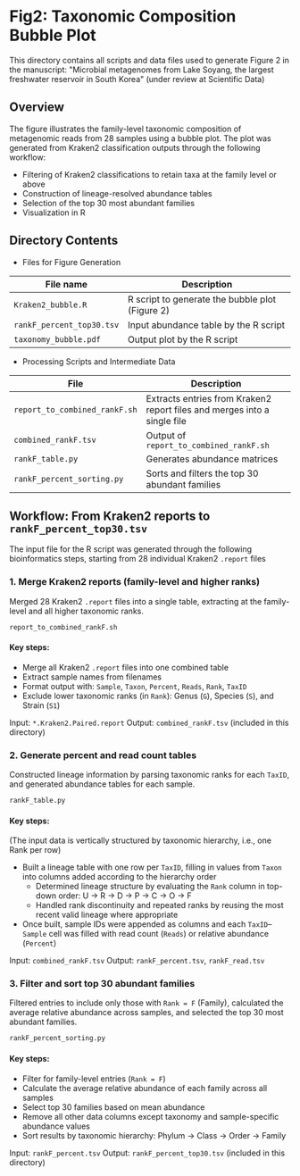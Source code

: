 # Fig2: Taxonomic Composition Bubble Plot
This directory contains all scripts and data files used to generate Figure 2 in the manuscript:
"Microbial metagenomes from Lake Soyang, the largest freshwater reservoir in South Korea" (under review at Scientific Data)

## Overview
The figure illustrates the family-level taxonomic composition of metagenomic reads from 28 samples using a bubble plot.
The plot was generated from Kraken2 classification outputs through the following workflow:
- Filtering of Kraken2 classifications to retain taxa at the family level or above
- Construction of lineage-resolved abundance tables
- Selection of the top 30 most abundant families
- Visualization in R

## Directory Contents
- Files for Figure Generation

| File name               | Description                                           |
|-------------------------|-------------------------------------------------------|
| `Kraken2_bubble.R`        | R script to generate the bubble plot (Figure 2)     |
| `rankF_percent_top30.tsv` | Input abundance table by the R script   |
| `taxonomy_bubble.pdf`     | Output plot by the R script                 |

- Processing Scripts and Intermediate Data
  
| File                          | Description                                     |
|-------------------------------|-------------------------------------------------|
| `report_to_combined_rankF.sh` | Extracts entries from Kraken2 report files and merges into a single file     |
| `combined_rankF.tsv`          | Output of `report_to_combined_rankF.sh`             |
| `rankF_table.py`              | Generates abundance matrices                         |
| `rankF_percent_sorting.py`    | Sorts and filters the top 30 abundant families   |


## Workflow: From Kraken2 reports to `rankF_percent_top30.tsv`
The input file for the R script was generated through the following bioinformatics steps, starting from 28 individual Kraken2 `.report` files

### 1. Merge Kraken2 reports (family-level and higher ranks)
Merged 28 Kraken2 `.report` files into a single table, extracting at the family-level and all higher taxonomic ranks.
```bash
report_to_combined_rankF.sh
```
#### Key steps:
- Merge all Kraken2 `.report` files into one combined table
- Extract sample names from filenames
- Format output with: `Sample`, `Taxon`, `Percent`, `Reads`, `Rank`, `TaxID`
- Exclude lower taxonomic ranks (in `Rank`): Genus (`G`), Species (`S`), and Strain (`S1`)

Input: `*.Kraken2.Paired.report`
Output: `combined_rankF.tsv` (included in this directory)

### 2. Generate percent and read count tables
Constructed lineage information by parsing taxonomic ranks for each `TaxID`, and generated abundance tables for each sample.
```python
rankF_table.py
```
#### Key steps:
(The input data is vertically structured by taxonomic hierarchy, i.e., one Rank per row)
- Built a lineage table with one row per `TaxID`, filling in values from `Taxon` into columns added according to the hierarchy order
  - Determined lineage structure by evaluating the `Rank` column in top-down order: U → R → D → P → C → O → F
  - Handled rank discontinuity and repeated ranks by reusing the most recent valid lineage where appropriate
- Once built, sample IDs were appended as columns and each `TaxID`–`Sample` cell was filled with read count (`Reads`) or relative abundance (`Percent`)

Input: `combined_rankF.tsv`
Output: `rankF_percent.tsv`, `rankF_read.tsv`

### 3. Filter and sort top 30 abundant families
Filtered entries to include only those with `Rank = F` (Family), calculated the average relative abundance across samples, and selected the top 30 most abundant families.
```python
rankF_percent_sorting.py
```
#### Key steps:
- Filter for family-level entries (`Rank = F`)
- Calculate the average relative abundance of each family across all samples
- Select top 30 families based on mean abundance
- Remove all other data columns except taxonomy and sample-specific abundance values
- Sort results by taxonomic hierarchy: Phylum → Class → Order → Family

Input: `rankF_percent.tsv`
Output: `rankF_percent_top30.tsv` (included in this directory)
